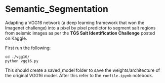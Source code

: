 # Semantic_Segmentation
Adapting a VGG16 network (a deep learning framework that won the Imagenet challenge) into a pixel by pixel predictor to segment salt regions from seismic images as per the **TGS Salt Identification Challenge** posted on Kaggle.

First run the following:

```
cd ./vgg16/
python vgg16.py
```

This should create a saved_model folder to save the weights/architecture of the original VGG16 model. After this refer to the `runfile.ipynb` notebook.
